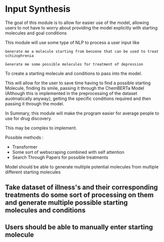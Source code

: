 # Input Synthesis
The goal of this module is to allow for easier use of the model, allowing users to not have to worry about providing 
the model explicitly with starting molecules and goal conditions

This module will use some type of NLP to process a user input like

```Generate me a molecule starting from benzene that can be used to treat schizophrenia```

```Generate me some possible molecules for treatment of depression```

To create a starting molecule and conditions to pass into the model.

This will allow for the user to save time having to find a possible starting Molecule, finding its smile, passing it through the ChemBERTa Model (Although this is implemented in the preprocessing of the dataset auotmatically anyway), getting the specific conditions required and then passing it through the model.

In Summary, this module will make the program easier for average people to use for drug discovery.

This may be complex to implement.

Possible methods :
- Transformer
- Some sort of webscraping combined with self attention
- Search Through Papers for possible treatments

Model should be able to generate multiple potential molecules from multiple different starting molecules


## Take dataset of illness's and their corresponding treatments do some sort of processing on them and generate multiple possible starting molecules and conditions

## Users should be able to manually enter starting molecule

